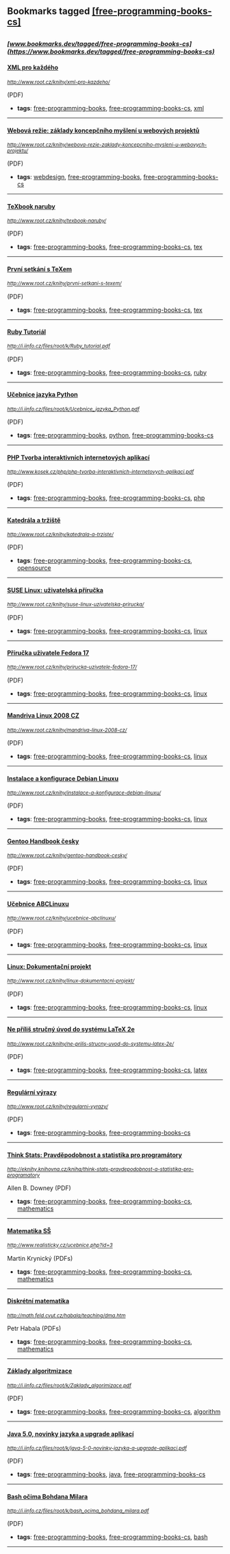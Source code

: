 ## Bookmarks tagged [[free-programming-books-cs]](https://www.bookmarks.dev?q=[free-programming-books-cs])

_<sup><sup>[www.bookmarks.dev/tagged/free-programming-books-cs](https://www.bookmarks.dev/tagged/free-programming-books-cs)</sup></sup>_
---
#### [XML pro každého](http://www.root.cz/knihy/xml-pro-kazdeho/)
_<sup>http://www.root.cz/knihy/xml-pro-kazdeho/</sup>_

(PDF)
* **tags**: [free-programming-books](../tagged/free-programming-books.md), [free-programming-books-cs](../tagged/free-programming-books-cs.md), [xml](../tagged/xml.md)
---
#### [Webová režie: základy koncepčního myšlení u webových projektů](http://www.root.cz/knihy/webova-rezie-zaklady-koncepcniho-mysleni-u-webovych-projektu/)
_<sup>http://www.root.cz/knihy/webova-rezie-zaklady-koncepcniho-mysleni-u-webovych-projektu/</sup>_

(PDF)
* **tags**: [webdesign](../tagged/webdesign.md), [free-programming-books](../tagged/free-programming-books.md), [free-programming-books-cs](../tagged/free-programming-books-cs.md)
---
#### [TeXbook naruby](http://www.root.cz/knihy/texbook-naruby/)
_<sup>http://www.root.cz/knihy/texbook-naruby/</sup>_

(PDF)
* **tags**: [free-programming-books](../tagged/free-programming-books.md), [free-programming-books-cs](../tagged/free-programming-books-cs.md), [tex](../tagged/tex.md)
---
#### [První setkání s TeXem](http://www.root.cz/knihy/prvni-setkani-s-texem/)
_<sup>http://www.root.cz/knihy/prvni-setkani-s-texem/</sup>_

(PDF)
* **tags**: [free-programming-books](../tagged/free-programming-books.md), [free-programming-books-cs](../tagged/free-programming-books-cs.md), [tex](../tagged/tex.md)
---
#### [Ruby Tutoriál](http://i.iinfo.cz/files/root/k/Ruby_tutorial.pdf)
_<sup>http://i.iinfo.cz/files/root/k/Ruby_tutorial.pdf</sup>_

(PDF)
* **tags**: [free-programming-books](../tagged/free-programming-books.md), [free-programming-books-cs](../tagged/free-programming-books-cs.md), [ruby](../tagged/ruby.md)
---
#### [Učebnice jazyka Python](http://i.iinfo.cz/files/root/k/Ucebnice_jazyka_Python.pdf)
_<sup>http://i.iinfo.cz/files/root/k/Ucebnice_jazyka_Python.pdf</sup>_

(PDF)
* **tags**: [free-programming-books](../tagged/free-programming-books.md), [python](../tagged/python.md), [free-programming-books-cs](../tagged/free-programming-books-cs.md)
---
#### [PHP Tvorba interaktivních internetových aplikací](http://www.kosek.cz/php/php-tvorba-interaktivnich-internetovych-aplikaci.pdf)
_<sup>http://www.kosek.cz/php/php-tvorba-interaktivnich-internetovych-aplikaci.pdf</sup>_

(PDF)
* **tags**: [free-programming-books](../tagged/free-programming-books.md), [free-programming-books-cs](../tagged/free-programming-books-cs.md), [php](../tagged/php.md)
---
#### [Katedrála a tržiště](http://www.root.cz/knihy/katedrala-a-trziste/)
_<sup>http://www.root.cz/knihy/katedrala-a-trziste/</sup>_

(PDF)
* **tags**: [free-programming-books](../tagged/free-programming-books.md), [free-programming-books-cs](../tagged/free-programming-books-cs.md), [opensource](../tagged/opensource.md)
---
#### [SUSE Linux: uživatelská příručka](http://www.root.cz/knihy/suse-linux-uzivatelska-prirucka/)
_<sup>http://www.root.cz/knihy/suse-linux-uzivatelska-prirucka/</sup>_

(PDF)
* **tags**: [free-programming-books](../tagged/free-programming-books.md), [free-programming-books-cs](../tagged/free-programming-books-cs.md), [linux](../tagged/linux.md)
---
#### [Příručka uživatele Fedora 17](http://www.root.cz/knihy/prirucka-uzivatele-fedora-17/)
_<sup>http://www.root.cz/knihy/prirucka-uzivatele-fedora-17/</sup>_

(PDF)
* **tags**: [free-programming-books](../tagged/free-programming-books.md), [free-programming-books-cs](../tagged/free-programming-books-cs.md), [linux](../tagged/linux.md)
---
#### [Mandriva Linux 2008 CZ](http://www.root.cz/knihy/mandriva-linux-2008-cz/)
_<sup>http://www.root.cz/knihy/mandriva-linux-2008-cz/</sup>_

(PDF)
* **tags**: [free-programming-books](../tagged/free-programming-books.md), [free-programming-books-cs](../tagged/free-programming-books-cs.md), [linux](../tagged/linux.md)
---
#### [Instalace a konfigurace Debian Linuxu](http://www.root.cz/knihy/instalace-a-konfigurace-debian-linuxu/)
_<sup>http://www.root.cz/knihy/instalace-a-konfigurace-debian-linuxu/</sup>_

(PDF)
* **tags**: [free-programming-books](../tagged/free-programming-books.md), [free-programming-books-cs](../tagged/free-programming-books-cs.md), [linux](../tagged/linux.md)
---
#### [Gentoo Handbook česky](http://www.root.cz/knihy/gentoo-handbook-cesky/)
_<sup>http://www.root.cz/knihy/gentoo-handbook-cesky/</sup>_

(PDF)
* **tags**: [free-programming-books](../tagged/free-programming-books.md), [free-programming-books-cs](../tagged/free-programming-books-cs.md), [linux](../tagged/linux.md)
---
#### [Učebnice ABCLinuxu](http://www.root.cz/knihy/ucebnice-abclinuxu/)
_<sup>http://www.root.cz/knihy/ucebnice-abclinuxu/</sup>_

(PDF)
* **tags**: [free-programming-books](../tagged/free-programming-books.md), [free-programming-books-cs](../tagged/free-programming-books-cs.md), [linux](../tagged/linux.md)
---
#### [Linux: Dokumentační projekt](http://www.root.cz/knihy/linux-dokumentacni-projekt/)
_<sup>http://www.root.cz/knihy/linux-dokumentacni-projekt/</sup>_

(PDF)
* **tags**: [free-programming-books](../tagged/free-programming-books.md), [free-programming-books-cs](../tagged/free-programming-books-cs.md), [linux](../tagged/linux.md)
---
#### [Ne příliš stručný úvod do systému LaTeX 2e](http://www.root.cz/knihy/ne-prilis-strucny-uvod-do-systemu-latex-2e/)
_<sup>http://www.root.cz/knihy/ne-prilis-strucny-uvod-do-systemu-latex-2e/</sup>_

(PDF)
* **tags**: [free-programming-books](../tagged/free-programming-books.md), [free-programming-books-cs](../tagged/free-programming-books-cs.md), [latex](../tagged/latex.md)
---
#### [Regulární výrazy](http://www.root.cz/knihy/regularni-vyrazy/)
_<sup>http://www.root.cz/knihy/regularni-vyrazy/</sup>_

(PDF)
* **tags**: [free-programming-books](../tagged/free-programming-books.md), [free-programming-books-cs](../tagged/free-programming-books-cs.md)
---
#### [Think Stats: Pravděpodobnost a statistika pro programátory](http://eknihy.knihovna.cz/kniha/think-stats-pravdepodobnost-a-statistika-pro-programatory)
_<sup>http://eknihy.knihovna.cz/kniha/think-stats-pravdepodobnost-a-statistika-pro-programatory</sup>_

Allen B. Downey (PDF)
* **tags**: [free-programming-books](../tagged/free-programming-books.md), [free-programming-books-cs](../tagged/free-programming-books-cs.md), [mathematics](../tagged/mathematics.md)
---
#### [Matematika SŠ](http://www.realisticky.cz/ucebnice.php?id=3)
_<sup>http://www.realisticky.cz/ucebnice.php?id=3</sup>_

Martin Krynický (PDFs)
* **tags**: [free-programming-books](../tagged/free-programming-books.md), [free-programming-books-cs](../tagged/free-programming-books-cs.md), [mathematics](../tagged/mathematics.md)
---
#### [Diskrétní matematika](http://math.feld.cvut.cz/habala/teaching/dma.htm)
_<sup>http://math.feld.cvut.cz/habala/teaching/dma.htm</sup>_

Petr Habala (PDFs)
* **tags**: [free-programming-books](../tagged/free-programming-books.md), [free-programming-books-cs](../tagged/free-programming-books-cs.md), [mathematics](../tagged/mathematics.md)
---
#### [Základy algoritmizace](http://i.iinfo.cz/files/root/k/Zaklady_algorimizace.pdf)
_<sup>http://i.iinfo.cz/files/root/k/Zaklady_algorimizace.pdf</sup>_

(PDF)
* **tags**: [free-programming-books](../tagged/free-programming-books.md), [free-programming-books-cs](../tagged/free-programming-books-cs.md), [algorithm](../tagged/algorithm.md)
---
#### [Java 5.0, novinky jazyka a upgrade aplikací](http://i.iinfo.cz/files/root/k/java-5-0-novinky-jazyka-a-upgrade-aplikaci.pdf)
_<sup>http://i.iinfo.cz/files/root/k/java-5-0-novinky-jazyka-a-upgrade-aplikaci.pdf</sup>_

(PDF)
* **tags**: [free-programming-books](../tagged/free-programming-books.md), [java](../tagged/java.md), [free-programming-books-cs](../tagged/free-programming-books-cs.md)
---
#### [Bash očima Bohdana Milara](http://i.iinfo.cz/files/root/k/bash_ocima_bohdana_milara.pdf)
_<sup>http://i.iinfo.cz/files/root/k/bash_ocima_bohdana_milara.pdf</sup>_

(PDF)
* **tags**: [free-programming-books](../tagged/free-programming-books.md), [free-programming-books-cs](../tagged/free-programming-books-cs.md), [bash](../tagged/bash.md)
---
